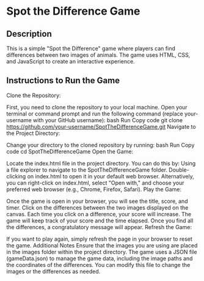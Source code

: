 
# Spot the Difference Game

## Description
This is a simple "Spot the Difference" game where players can find differences between two images of animals. The game uses HTML, CSS, and JavaScript to create an interactive experience.

## Instructions to Run the Game

Clone the Repository:

First, you need to clone the repository to your local machine. Open your terminal or command prompt and run the following command (replace your-username with your GitHub username):
bash
Run
Copy code
git clone https://github.com/your-username/SpotTheDifferenceGame.git
Navigate to the Project Directory:

Change your directory to the cloned repository by running:
bash
Run
Copy code
cd SpotTheDifferenceGame
Open the Game:

Locate the index.html file in the project directory. You can do this by:
Using a file explorer to navigate to the SpotTheDifferenceGame folder.
Double-clicking on index.html to open it in your default web browser.
Alternatively, you can right-click on index.html, select "Open with," and choose your preferred web browser (e.g., Chrome, Firefox, Safari).
Play the Game:

Once the game is open in your browser, you will see the title, score, and timer.
Click on the differences between the two images displayed on the canvas. Each time you click on a difference, your score will increase.
The game will keep track of your score and the time elapsed. Once you find all the differences, a congratulatory message will appear.
Refresh the Game:

If you want to play again, simply refresh the page in your browser to reset the game.
Additional Notes
Ensure that the images you are using are placed in the images folder within the project directory.
The game uses a JSON file (gameData.json) to manage the game data, including the image paths and the coordinates of the differences. You can modify this file to change the images or the differences as needed.
